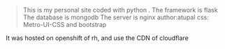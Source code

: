 
>This is my personal site coded with python .
>The framework is flask
>The database is mongodb
>The server is nginx
>author:atupal
>css: Metro-UI-CSS and bootstrap

It was hosted on openshift of rh, and use the CDN of cloudflare
